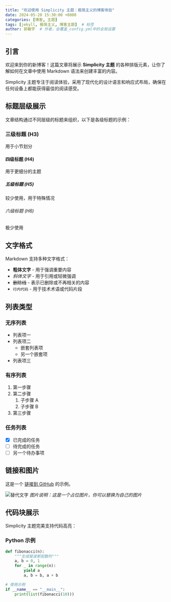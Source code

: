 ```yaml
---
title: "欢迎使用 Simplicity 主题：极简主义的博客体验"
date: 2024-05-20 15:30:00 +0800
categories: [博客, 主题]
tags: [jekyll, 极简主义, 博客主题]  # 标签
author: 郭敏宇  # 作者，会覆盖_config.yml中的全局设置
---
```


## 引言

欢迎来到你的新博客！这篇文章将展示 **Simplicity 主题** 的各种排版元素，让你了解如何在文章中使用 Markdown 语法来创建丰富的内容。

Simplicity 主题专注于阅读体验，采用了现代化的设计语言和响应式布局，确保在任何设备上都能获得最佳的阅读感受。

## 标题层级展示

文章结构通过不同层级的标题来组织，以下是各级标题的示例：

### 三级标题 (H3)
用于小节划分

#### 四级标题 (H4)
用于更细分的主题

##### 五级标题 (H5)
较少使用，用于特殊情况

###### 六级标题 (H6)
极少使用

## 文字格式

Markdown 支持多种文字格式：

- **粗体文字** - 用于强调重要内容
- *斜体文字* - 用于引用或轻微强调
- ~~删除线~~ - 表示已删除或不再相关的内容
- `行内代码` - 用于技术术语或代码片段

## 列表类型

### 无序列表
- 列表项一
- 列表项二
  - 嵌套列表项
  - 另一个嵌套项
- 列表项三

### 有序列表
1. 第一步骤
2. 第二步骤
   1. 子步骤 A
   2. 子步骤 B
3. 第三步骤

### 任务列表
- [x] 已完成的任务
- [ ] 待完成的任务
- [ ] 另一个待办事项

## 链接和图片

这是一个 [链接到 GitHub](https://github.com) 的示例。

![替代文字](https://via.placeholder.com/800x400.png?text=Simplicity+Theme+示例图片 "标题提示")
*图片说明：这是一个占位图片，你可以替换为自己的图片*

## 代码块展示

Simplicity 主题完美支持代码高亮：

### Python 示例
```python
def fibonacci(n):
    """生成斐波那契数列"""
    a, b = 0, 1
    for _ in range(n):
        yield a
        a, b = b, a + b

# 使用示例
if __name__ == "__main__":
    print(list(fibonacci(10)))